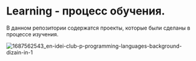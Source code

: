 # Learning - процесс обучения.
В данном репозитории содержатся проекты, которые были сделаны в процессе изучения.




![1687562543_en-idei-club-p-programming-languages-background-dizain-in-1](https://github.com/sk1wz/Learning/assets/78929376/58e9c530-9713-4c9b-a329-cf1f87e03d6f)
